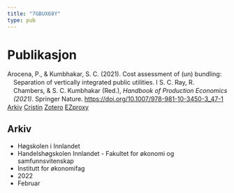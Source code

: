 ```yaml
---
title: "7GBUX68Y"
type: pub
---
```

<h1>Publikasjon</h1>
<article id="csl-bib-container-7GBUX68Y" class="csl-bib-container">
  <div class="csl-bib-body" style="line-height: 1.35; padding-left: 1em; text-indent:-1em;">
  <div class="csl-entry">Arocena, P., &amp; Kumbhakar, S. C. (2021). Cost assessment of (un) bundling: Separation of vertically integrated public utilities. I S. C. Ray, R. Chambers, &amp; S. C. Kumbhakar (Red.), <i>Handbook of Production Economics (2021)</i>. Springer Nature. <a href="https://doi.org/10.1007/978-981-10-3450-3_47-1">https://doi.org/10.1007/978-981-10-3450-3_47-1</a></div>
</div>
  <div class="csl-bib-buttons">
    <a href="#taxonomy-article-7GBUX68Y" class="csl-bib-button">Arkiv</a>
    <a href alt="Cristin URL" class="csl-bib-button">Cristin</a>
    <a href alt="Zotero URL" class="csl-bib-button">Zotero</a>
    <a href="http://ezproxy.inn.no/login?url=https://doi.org/10.1007/978-981-10-3450-3_47-1" class="csl-bib-button">EZproxy</a>
  </div>
  <div id="csl-bib-meta-container-7GBUX68Y"></div>
</article>
<div id="csl-bib-meta-7GBUX68Y" class="csl-bib-meta">
  <article id="taxonomy-article-7GBUX68Y" class="taxonomy-article">
    <h1>Arkiv</h1>
    <ul>
      <li>Høgskolen i Innlandet</li>
      <li>Handelshøgskolen Innlandet - Fakultet for økonomi og samfunnsvitenskap</li>
      <li>Institutt for økonomifag</li>
      <li>2022</li>
      <li>Februar</li>
    </ul>
  </article>
</div>
